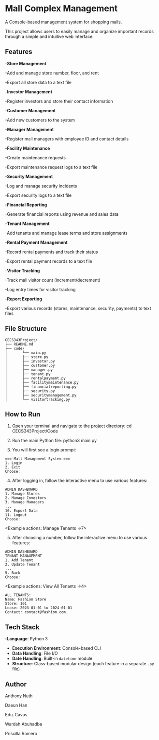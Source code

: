 # Mall Complex Management

A Console-based management system for shopping malls.

This project allows users to easily manage and organize important records through a simple and intuitive web interface.

## Features

-**Store Management**

  -Add and manage store number, floor, and rent

  -Export all store data to a text file

-**Investor Management**

  -Register investors and store their contact information

-**Customer Management**

  -Add new customers to the system

-**Manager Management**

  -Register mall managers with employee ID and contact details

-**Facility Maintenance**

  -Create maintenance requests

  -Export maintenance request logs to a text file

-**Security Management**

  -Log and manage security incidents

  -Export security logs to a text file

-**Financial Reporting**

  -Generate financial reports using revenue and sales data

-**Tenant Management**

  -Add tenants and manage lease terms and store assignments

-**Rental Payment Management**

  -Record rental payments and track their status 

  -Export rental payment records to a text file

-**Visitor Tracking**

  -Track mall visitor count (increment/decrement)

  -Log entry times for visitor tracking

-**Report Exporting**

  -Export various records (stores, maintenance, security, payments) to text files






## File Structure
```plaintext
CECS343Project/
├── README.md
├── code/
│       └── main.py
│       ├── store.py
│       ├── investor.py
│       ├── customer.py
│       ├── manager.py
│       ├── tenant.py
│       ├── rentalpayment.py
│       ├── facilitymaintenance.py
│       ├── financialreporting.py
│       ├── security.py
│       ├── securitymanagement.py
│       └── visitortracking.py
```


## How to Run
1. Open your terminal and navigate to the project directory:
cd CECS343Project/Code

2. Run the main Python file:
python3 main.py

3. You will first see a login prompt:
```text
=== Mall Management System ===
1. Login
2. Exit
Choose: 
```

4. After logging in, follow the interactive menu to use various features:
```text
ADMIN DASHBOARD
1. Manage Stores
2. Manage Investors
3. Manage Managers
...
10. Export Data
11. Logout
Choose: 
```
<Example actions: Manage Tenants ->7>

5. After choosing a number, follow the interactive menu to use various features:
```text
ADMIN DASHBOARD
TENANT MANAGEMENT
1. Add Tenant
2. Update Tenant
...
5. Back
Choose: 
```

<Example actions: View All Tenants ->4>
```text
ALL TENANTS:
Name: Fashion Store
Store: 101
Lease: 2023-01-01 to 2024-01-01
Contact: contact@fashion.com
```




## Tech Stack
-**Language**: Python 3  
- **Execution Environment**: Console-based CLI  
- **Data Handling**: File I/O  
- **Date Handling**: Built-in `datetime` module  
- **Structure**: Class-based modular design (each feature in a separate `.py` file)

## Author
Anthony Nuth

Daeun Han

Ediz Cavus

Wardah Abuhadba

Priscilla Romero
